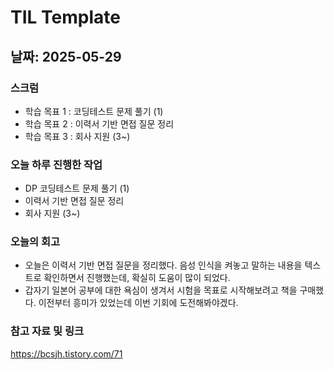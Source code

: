 # TIL Template

## 날짜: 2025-05-29

### 스크럼
- 학습 목표 1 : 코딩테스트 문제 풀기 (1)
- 학습 목표 2 : 이력서 기반 면접 질문 정리
- 학습 목표 3 : 회사 지원 (3~)

### 오늘 하루 진행한 작업
- DP 코딩테스트 문제 풀기 (1)
- 이력서 기반 면접 질문 정리
- 회사 지원 (3~)

### 오늘의 회고
- 오늘은 이력서 기반 면접 질문을 정리했다. 음성 인식을 켜놓고 말하는 내용을 텍스트로 확인하면서 진행했는데, 확실히 도움이 많이 되었다.
- 갑자기 일본어 공부에 대한 욕심이 생겨서 시험을 목표로 시작해보려고 책을 구매했다. 이전부터 흥미가 있었는데 이번 기회에 도전해봐야겠다.

### 참고 자료 및 링크
https://bcsjh.tistory.com/71
